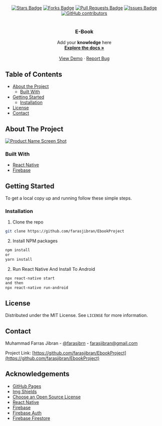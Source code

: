 <div align="center">
  <a href="https://github.com/farasjibran/EbookProject/stargazers"><img src="https://img.shields.io/github/stars/farasjibran/EbookProject" alt="Stars Badge"/></a>
<a href="https://github.com/farasjibran/EbookProject/network/members"><img src="https://img.shields.io/github/forks/farasjibran/EbookProject" alt="Forks Badge"/></a>
<a href="https://github.com/farasjibran/EbookProject/pulls"><img src="https://img.shields.io/github/issues-pr/farasjibran/EbookProject" alt="Pull Requests Badge"/></a>
<a href="https://github.com/farasjibran/EbookProject/issues"><img src="https://img.shields.io/github/issues/farasjibran/EbookProject" alt="Issues Badge"/></a>
<a href="https://github.com/farasjibran/EbookProject/graphs/contributors"><img alt="GitHub contributors" src="https://img.shields.io/github/contributors/farasjibran/EbookProject?color=2b9348"></a>
</div>

<!-- PROJECT LOGO -->
<br />
<p align="center">
  <h3 align="center">E-Book</h3>

  <p align="center">
    Add your <b>knowledge</b> here
    <br />
    <a href="https://github.com/farasjibran/EbookProject"><strong>Explore the docs »</strong></a>
    <br />
    <br />
    <a href="https://github.com/farasjibran/EbookProject">View Demo</a>
    ·
    <a href="https://github.com/farasjibran/EbookProject">Report Bug</a>
  </p>
</p>

<!-- TABLE OF CONTENTS -->

## Table of Contents

- [About the Project](#about-the-project)
  - [Built With](#built-with)
- [Getting Started](#getting-started)
  - [Installation](#installation)
- [License](#license)
- [Contact](#contact)

<!-- ABOUT THE PROJECT -->

## About The Project

[![Product Name Screen Shot][product-screenshot]](https://github.com/farasjibran/EbookProject)

### Built With

- [React Native](https://reactnative.dev/)
- [Firebase](https://firebase.google.com/)

<!-- GETTING STARTED -->

## Getting Started

To get a local copy up and running follow these simple steps.

### Installation

1. Clone the repo

```sh
git clone https://github.com/farasjibran/EbookProject
```

2. Install NPM packages

```sh
npm install
or
yarn install
```

2. Run React Native And Install To Android

```sh
npx react-native start
and then
npx react-native run-android
```

<!-- LICENSE -->

## License

Distributed under the MIT License. See `LICENSE` for more information.

<!-- CONTACT -->

## Contact

Muhammad Farras Jibran - [@farasjbrn](https://www.instagram.com/farasjbrn/) - farasjibran@gmail.com

Project Link: [https://github.com/farasjibran/EbookProject](https://github.com/farasjibran/EbookProject)

<!-- ACKNOWLEDGEMENTS -->

## Acknowledgements

- [GitHub Pages](https://pages.github.com)
- [Img Shields](https://shields.io)
- [Choose an Open Source License](https://choosealicense.com)
- [React Native](https://reactnative.dev/)
- [Firebase](https://rnfirebase.io/)
- [Firebase Auth](https://rnfirebase.io/auth/usage)
- [Firebase Firestore](https://rnfirebase.io/firestore/usage)

<!-- Link Using Markdown -->

[product-screenshot]: assets/ebookrepo.png

